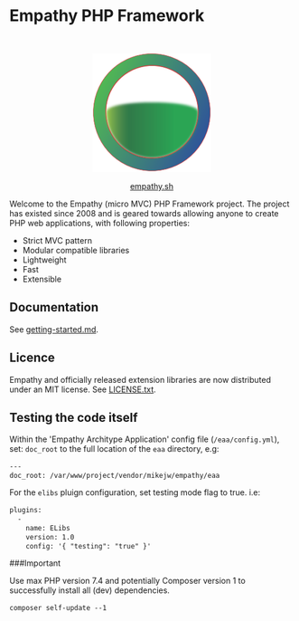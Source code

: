  

Empathy PHP Framework
===

<p>&nbsp;</p>
<p align="center">
   <img src="https://raw.githubusercontent.com/mikejw/empathy/master/eaa/public_html/img/empathy.png" alt="Empathy logo" />
</p>
<p align="center"><a href="https://empathy.sh" target="_blank">empathy.sh</a></p>

Welcome to the Empathy (micro MVC) PHP Framework project.
The project has existed since 2008 and is geared towards allowing anyone
to create PHP web applications, with following properties:

- Strict MVC pattern
- Modular compatible libraries
- Lightweight
- Fast
- Extensible

Documentation
---
See [getting-started.md](./docs/getting-started.md).


Licence
---
Empathy and officially released extension libraries are now distributed under an
MIT license.  See [LICENSE.txt](./LICENSE.txt).


Testing the code itself
---

Within the 'Empathy Architype Application' config file (`/eaa/config.yml`), set: `doc_root` to
the full location of the `eaa` directory, e.g:

    ---
    doc_root: /var/www/project/vendor/mikejw/empathy/eaa


For the `elibs` pluign configuration, set testing mode flag to true. i.e:

	plugins:
	  -
	    name: ELibs
	    version: 1.0
	    config: '{ "testing": "true" }'


###Important

Use max PHP version 7.4 and potentially Composer version 1 to successfully install all 
(dev) dependencies.

    composer self-update --1



